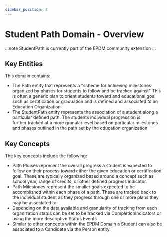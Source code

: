 ```yaml
---
sidebar_position: 4
---
```


# Student Path Domain - Overview

:::note
StudentPath is currently part of the EPDM community extension
:::

## Key Entities

This domain contains:

* The Path entity that represents a "scheme for achieving milestones organized by phases for students to follow and be tracked against"
    This is often a generic plan to orient students toward and educational goal such as certification or graduation and is defined and associated to an Education Organization
* The StudentPath entity represents the association of a student along a particular defined path. The students individual progression is  
    further tracked at a more granular level based on particular milestones and phases outlined in the path set by the education organization

## Key Concepts

The key concepts include the following:

* Path Phases represent the overall progress a student is expected to follow on their process toward either the given education or
    certification goal. These are typically organized based around a concept such as school year, range of credits, or other defined progress indicator.
* Path Milestones represent the smaller goals expected to be accomplished within each phase of a path. These are tracked back to the
    individual student as they progress through one or more plans they may be associated to.
* Depending on the data available and granularity of tracking from each organization status can be set to be tracked via
    CompletionIndicators or using the more descriptive Status Events
* Similar to other concepts within the EPDM Domain a Student can also be associated to a Candidate via the Person entity.
